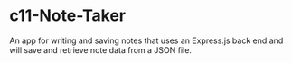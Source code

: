 # c11-Note-Taker
An app for writing and saving notes that uses an Express.js back end and will save and retrieve note data from a JSON file.
